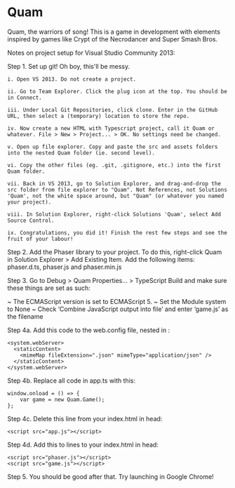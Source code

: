 # Quam
Quam, the warriors of song! This is a game in development with elements inspired by games like Crypt of the Necrodancer and Super Smash Bros.

Notes on project setup for Visual Studio Community 2013:

Step 1. Set up git! Oh boy, this'll be messy.

  ```
  i. Open VS 2013. Do not create a project.
  
  ii. Go to Team Explorer. Click the plug icon at the top. You should be in Connect.
  
  iii. Under Local Git Repositories, click clone. Enter in the GitHub URL, then select a (temporary) location to store the repo.
  
  iv. Now create a new HTML with Typescript project, call it Quam or whatever. File > New > Project... > OK. No settings need be changed.
  
  v. Open up file explorer. Copy and paste the src and assets folders into the nested Quam folder (ie. second level).
  
  vi. Copy the other files (eg. .git, .gitignore, etc.) into the first Quam folder.
  
  vii. Back in VS 2013, go to Solution Explorer, and drag-and-drop the src folder from file explorer to "Quam". Not References, not Solutions 'Quam', not the white space around, but "Quam" (or whatever you named your project).
  
  viii. In Solution Explorer, right-click Solutions 'Quam', select Add Source Control.
  
  ix. Congratulations, you did it! Finish the rest few steps and see the fruit of your labour!
  ```

Step 2. Add the Phaser library to your project. To do this, right-click Quam in Solution Explorer > Add Existing Item. Add the following items: phaser.d.ts, phaser.js and phaser.min.js

Step 3. Go to Debug > Quam Properties... > TypeScript Build and make sure these things are set as such:

  ~ The ECMAScript version is set to ECMAScript 5.
  ~ Set the Module system to None
  ~ Check ‘Combine JavaScript output into file’ and enter ‘game.js’ as the filename

Step 4a. Add this code to the web.config file, nested in <configuration></configuration>:

  ```
  <system.webServer>
    <staticContent>
      <mimeMap fileExtension=".json" mimeType="application/json" />
    </staticContent>
  </system.webServer>
  ```
  
Step 4b. Replace all code in app.ts with this: 

  ```
  window.onload = () => {
      var game = new Quam.Game();
  };
  ```

Step 4c. Delete this line from your index.html in head: 

  ```
  <script src="app.js"></script>
  ```

Step 4d. Add this to lines to your index.html in head: 

  ```
  <script src="phaser.js"></script>
  <script src="game.js"></script>
  ```
  
Step 5. You should be good after that. Try launching in Google Chrome!
